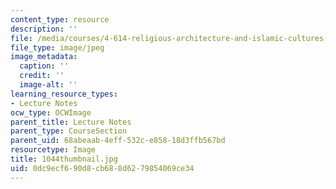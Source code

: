 ```yaml
---
content_type: resource
description: ''
file: /media/courses/4-614-religious-architecture-and-islamic-cultures-fall-2002/0dc9ecf690d8cb688d6279854069ce34_1044thumbnail.jpg
file_type: image/jpeg
image_metadata:
  caption: ''
  credit: ''
  image-alt: ''
learning_resource_types:
- Lecture Notes
ocw_type: OCWImage
parent_title: Lecture Notes
parent_type: CourseSection
parent_uid: 68abeaab-4eff-532c-e858-18d3ffb567bd
resourcetype: Image
title: 1044thumbnail.jpg
uid: 0dc9ecf6-90d8-cb68-8d62-79854069ce34
---
```

